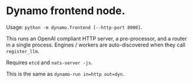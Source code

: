 # Dynamo frontend node.

Usage: `python -m dynamo.frontend [--http-port 8000]`.

This runs an OpenAI compliant HTTP server, a pre-processor, and a router in a single process. Engines / workers are auto-discovered when they call `register_llm`.

Requires `etcd` and `nats-server -js`.

This is the same as `dynamo-run in=http out=dyn`.
